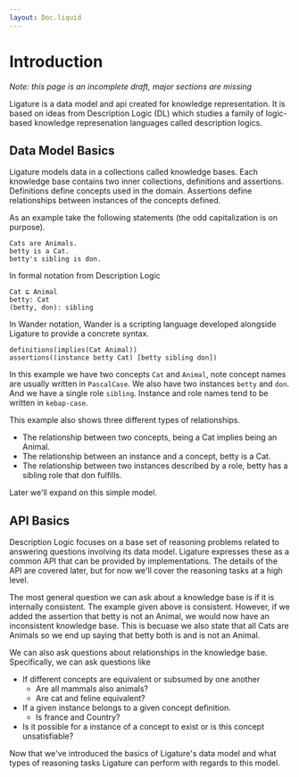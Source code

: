 ```yaml
---
layout: Doc.liquid
---
```


# Introduction

*Note: this page is an incomplete draft, major sections are missing*

Ligature is a data model and api created for knowledge representation.
It is based on ideas from Description Logic (DL) which studies a family of logic-based knowledge represenation languages called description logics.

## Data Model Basics

Ligature models data in a collections called knowledge bases.
Each knowledge base contains two inner collections, definitions and assertions.
Definitions define concepts used in the domain.
Assertions define relationships between instances of the concepts defined.

As an example take the following statements (the odd capitalization is on purpose).

```
Cats are Animals.
betty is a Cat.
betty's sibling is don.
```

In formal notation from Description Logic

```
Cat ⊑ Animal
betty: Cat
(betty, don): sibling
```

In Wander notation, Wander is a scripting language developed alongside Ligature to provide a concrete syntax.

```
definitions(implies(Cat Animal))
assertions((instance betty Cat) [betty sibling don])
```

In this example we have two concepts `Cat` and `Animal`, note concept names are usually written in `PascalCase`.
We also have two instances `betty` and `don`.
And we have a single role `sibling`.
Instance and role names tend to be written in `kebap-case`.

This example also shows three different types of relationships.
 * The relationship between two concepts, being a Cat implies being an Animal.
 * The relationship between an instance and a concept, betty is a Cat.
 * The relationship between two instances described by a role, betty has a sibling role that don fulfills.

Later we'll expand on this simple model.

## API Basics

Description Logic focuses on a base set of reasoning problems related to answering questions involving its data model.
Ligature expresses these as a common API that can be provided by implementations.
The details of the API are covered later, but for now we'll cover the reasoning tasks at a high level.

The most general question we can ask about a knowledge base is if it is internally consistent.
The example given above is consistent.
However, if we added the assertion that betty is not an Animal, we would now have an inconsistent knowledge base.
This is becuase we also state that all Cats are Animals so we end up saying that betty both is and is not an Animal.

We can also ask questions about relationships in the knowledge base.
Specifically, we can ask questions like 

 * If different concepts are equivalent or subsumed by one another
   * Are all mammals also animals?
   * Are cat and feline equivalent?
 * If a given instance belongs to a given concept definition.
   * Is france and Country?
 * Is it possible for a instance of a concept to exist or is this concept unsatisfiable?

Now that we've introduced the basics of Ligature's data model and what types of reasoning tasks Ligature can perform with regards to this model.
